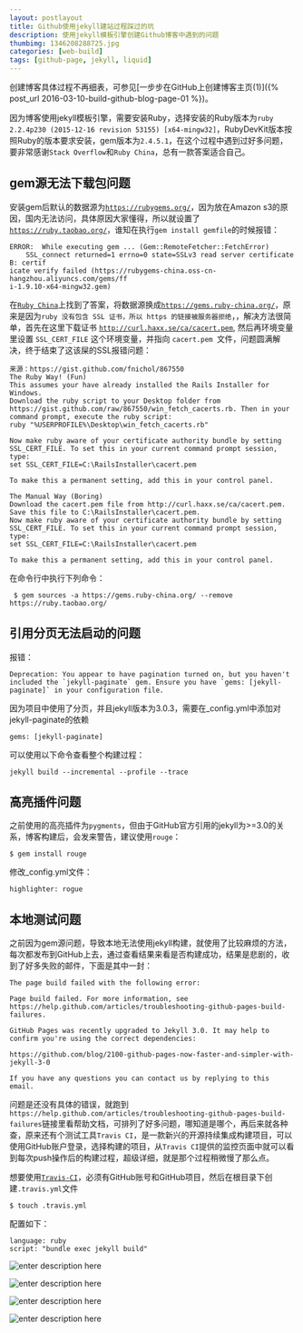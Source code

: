 ```yaml
---
layout: postlayout
title: Github使用jekyll建站过程踩过的坑
description: 使用jekyll模板引擎创建Github博客中遇到的问题
thumbimg: 1346208288725.jpg
categories: [web-build]
tags: [github-page, jekyll, liquid]
---
```



创建博客具体过程不再细表，可参见[一步步在GitHub上创建博客主页(1)]({% post_url  2016-03-10-build-github-blog-page-01 %})。

因为博客使用jekyll模板引擎，需要安装Ruby，选择安装的Ruby版本为`ruby 2.2.4p230 (2015-12-16 revision 53155) [x64-mingw32]`，RubyDevKit版本按照Ruby的版本要求安装，gem版本为`2.4.5.1`，在这个过程中遇到过好多问题，要非常感谢`Stack Overflow`和`Ruby China`，总有一款答案适合自己。

## gem源无法下载包问题

安装gem后默认的数据源为[`https://rubygems.org/`](https://rubygems.org/)，因为放在Amazon s3的原因，国内无法访问，具体原因大家懂得，所以就设置了[`https://ruby.taobao.org/`](https://ruby.taobao.org/)，谁知在执行`gem install gemfile`的时候报错：

    ERROR:  While executing gem ... (Gem::RemoteFetcher::FetchError)
        SSL_connect returned=1 errno=0 state=SSLv3 read server certificate B: certif
    icate verify failed (https://rubygems-china.oss-cn-hangzhou.aliyuncs.com/gems/ff
    i-1.9.10-x64-mingw32.gem)

在[`Ruby China`](https://ruby-china.org/topics/29323)上找到了答案，将数据源换成[`https://gems.ruby-china.org/`](https://gems.ruby-china.org/)，原来是因为`ruby 没有包含 SSL 证书，所以 https 的链接被服务器拒绝`，，解决方法很简单，首先在这里下载证书 [`http://curl.haxx.se/ca/cacert.pem`](http://curl.haxx.se/ca/cacert.pem), 然后再环境变量里设置 `SSL_CERT_FILE` 这个环境变量，并指向 `cacert.pem `文件，问题圆满解决，终于结束了这该屎的SSL报错问题：

    来源：https://gist.github.com/fnichol/867550
    The Ruby Way! (Fun)
    This assumes your have already installed the Rails Installer for Windows.
    Download the ruby script to your Desktop folder from https://gist.github.com/raw/867550/win_fetch_cacerts.rb. Then in your command prompt, execute the ruby script:
    ruby "%USERPROFILE%\Desktop\win_fetch_cacerts.rb"
    
    Now make ruby aware of your certificate authority bundle by setting SSL_CERT_FILE. To set this in your current command prompt session, type:
    set SSL_CERT_FILE=C:\RailsInstaller\cacert.pem
    
    To make this a permanent setting, add this in your control panel.
    
    The Manual Way (Boring)
    Download the cacert.pem file from http://curl.haxx.se/ca/cacert.pem. Save this file to C:\RailsInstaller\cacert.pem.
    Now make ruby aware of your certificate authority bundle by setting SSL_CERT_FILE. To set this in your current command prompt session, type:
    set SSL_CERT_FILE=C:\RailsInstaller\cacert.pem
    
    To make this a permanent setting, add this in your control panel.


在命令行中执行下列命令：
   

     $ gem sources -a https://gems.ruby-china.org/ --remove https://ruby.taobao.org/


## 引用分页无法启动的问题

报错：

    Deprecation: You appear to have pagination turned on, but you haven't included the `jekyll-paginate` gem. Ensure you have `gems: [jekyll-paginate]` in your configuration file.

因为项目中使用了分页，并且jekyll版本为3.0.3，需要在_config.yml中添加对jekyll-paginate的依赖

    gems: [jekyll-paginate]

可以使用以下命令查看整个构建过程：

    jekyll build --incremental --profile --trace

## 高亮插件问题
之前使用的高亮插件为`pygments`，但由于GitHub官方引用的jekyll为>=3.0的关系，博客构建后，会发来警告，建议使用`rouge`：

    $ gem install rouge

修改_config.yml文件：

    highlighter: rogue
    
## 本地测试问题
之前因为gem源问题，导致本地无法使用jekyll构建，就使用了比较麻烦的方法，每次都发布到GitHub上去，通过查看结果来看是否构建成功，结果是悲剧的，收到了好多失败的邮件，下面是其中一封：

    The page build failed with the following error:
     
    Page build failed. For more information, see https://help.github.com/articles/troubleshooting-github-pages-build-failures.
     
    GitHub Pages was recently upgraded to Jekyll 3.0. It may help to confirm you're using the correct dependencies:
     
    https://github.com/blog/2100-github-pages-now-faster-and-simpler-with-jekyll-3-0
     
    If you have any questions you can contact us by replying to this email.
    
问题是还没有具体的错误，就跑到`https://help.github.com/articles/troubleshooting-github-pages-build-failures`链接里看帮助文档，可排列了好多问题，哪知道是哪个，再后来就各种查，原来还有个测试工具`Travis CI`，是一款新兴的开源持续集成构建项目，可以使用GitHub账户登录，选择构建的项目，从`Travis CI`提供的监控页面中就可以看到每次push操作后的构建过程，超级详细，就是那个过程稍微慢了那么点。

想要使用[`Travis-CI`](https://travis-ci.org/)，必须有GitHub账号和GitHub项目，然后在根目录下创建`.travis.yml`文件

    $ touch .travis.yml

配置如下：

    language: ruby
    script: "bundle exec jekyll build"


![enter description here][1]


  ![enter description here][2]


  ![enter description here][3]


  ![enter description here][4]


  [1]: ./images/2016-04-14-my-github-problem-img0.png "2016-04-14-my-github-problem-img0.png"
  [2]: ./images/2016-04-14-my-github-problem-img1.png "2016-04-14-my-github-problem-img1.png"
  [3]: ./images/2016-04-14-my-github-problem-img2.png "2016-04-14-my-github-problem-img2.png"
  [4]: ./images/2016-04-14-my-github-problem-img3.png "2016-04-14-my-github-problem-img3.png"
